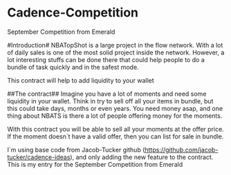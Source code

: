 # Cadence-Competition
 September Competition from Emerald

 #Introduction#
 NBATopShot is a large project in the flow network. With a lot of daily sales is one of the most solid project inside the network. However, a lot interesting stuffs can be done there that could help people to do a bundle of task quickly and in the safest mode.

 This contract will help to add liquidity to your wallet

 ##The contract##
 Imagine you have a lot of moments and need some liquidity in your wallet. Think in try to sell off all your items in bundle, but this could take days, months or even years. You need money asap, and one thing about NBATS is there a lot of people offering money for the moments.

 With this contract you will be able to sell all your moments at the offer price. If the moment doesn´t have a valid offer, then you can list for sale in bundle.

 I´m using base code from Jacob-Tucker github (https://github.com/jacob-tucker/cadence-ideas), and only adding the new feature to the contract. This is my entry for the September Competition from Emerald
